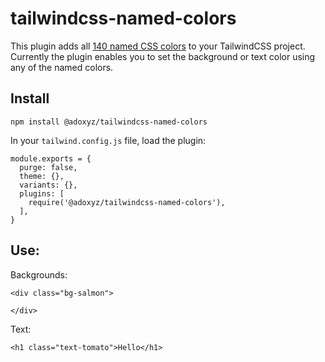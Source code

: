 # tailwindcss-named-colors

This plugin adds all
[140 named CSS colors](https://developer.mozilla.org/en-US/docs/Web/CSS/color_value)
to your TailwindCSS project. Currently the plugin enables you to set the
background or text color using any of the named colors.

## Install

```
npm install @adoxyz/tailwindcss-named-colors
```

In your `tailwind.config.js` file, load the plugin:

```
module.exports = {
  purge: false,
  theme: {},
  variants: {},
  plugins: [
    require('@adoxyz/tailwindcss-named-colors'),
  ],
}
```

## Use:

Backgrounds:

```
<div class="bg-salmon">

</div>
```

Text:

```
<h1 class="text-tomato">Hello</h1>
```
